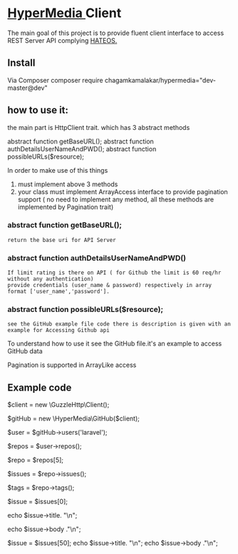 # <a href="http://apievangelist.com/2014/01/07/what-is-a-hypermedia-api" target="_blank">HyperMedia </a> Client

The main goal of this project is to provide fluent client interface to access REST Server API complying <a href="https://en.wikipedia.org/wiki/HATEOAS" target="_blank"> HATEOS.</a>

## Install

Via Composer
    composer require chagamkamalakar/hypermedia="dev-master@dev"

## how to use it:

the main part is HttpClient trait. which has 3 abstract methods

abstract function getBaseURL();
abstract function authDetailsUserNameAndPWD();
abstract function possibleURLs($resource);

In order to make use of this things
 1) must implement above 3 methods
 2) your class must implement ArrayAccess interface to provide pagination support ( no need to implement any method,
 all these methods are implemented by Pagination trait)

### abstract function getBaseURL();
    return the base uri for API Server
### abstract function authDetailsUserNameAndPWD()
    If limit rating is there on API ( for Github the limit is 60 req/hr without any authentication)
    provide credentials (user_name & password) respectively in array format ['user_name','password'].

### abstract function possibleURLs($resource);
    see the GitHub example file code there is description is given with an example for Accessing Github api


To understand how to use it see the GitHub file.it's an example to access GitHub data

Pagination is supported in ArrayLike access

## Example code

$client = new \GuzzleHttp\Client();

$gitHub = new \HyperMedia\GitHub($client);

$user = $gitHub->users('laravel');

$repos = $user->repos();

$repo = $repos[5];


$issues = $repo->issues();

$tags = $repo->tags();

$issue = $issues[0];

echo $issue->title. "\n";

echo $issue->body ."\n";

$issue = $issues[50];
echo $issue->title. "\n";
echo $issue->body ."\n";









